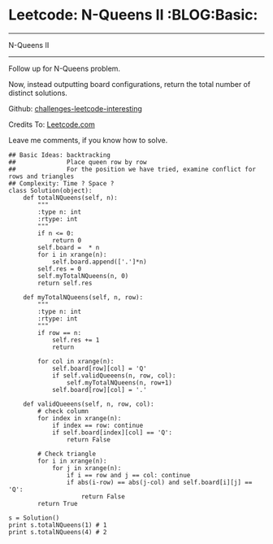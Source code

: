 # Leetcode: N-Queens II     :BLOG:Basic:


---

N-Queens II  

---

Follow up for N-Queens problem.  

Now, instead outputting board configurations, return the total number of distinct solutions.  

Github: [challenges-leetcode-interesting](https://github.com/DennyZhang/challenges-leetcode-interesting/tree/master/n-queens-ii)  

Credits To: [Leetcode.com](https://leetcode.com/problems/n-queens-ii/description/)  

Leave me comments, if you know how to solve.  

    ## Basic Ideas: backtracking
    ##              Place queen row by row
    ##              For the position we have tried, examine conflict for rows and triangles
    ## Complexity: Time ? Space ?
    class Solution(object):
        def totalNQueens(self, n):
            """
            :type n: int
            :rtype: int
            """
            if n <= 0:
                return 0
            self.board =  * n
            for i in xrange(n):
                self.board.append(['.']*n)
            self.res = 0
            self.myTotalNQueens(n, 0)
            return self.res
    
        def myTotalNQueens(self, n, row):
            """
            :type n: int
            :rtype: int
            """
            if row == n:
                self.res += 1
                return
    
            for col in xrange(n):
                self.board[row][col] = 'Q'
                if self.validQueeens(n, row, col):
                    self.myTotalNQueens(n, row+1)
                self.board[row][col] = '.'
    
        def validQueeens(self, n, row, col):
            # check column
            for index in xrange(n):
                if index == row: continue
                if self.board[index][col] == 'Q':
                    return False
    
            # Check triangle
            for i in xrange(n):
                for j in xrange(n):
                    if i == row and j == col: continue
                    if abs(i-row) == abs(j-col) and self.board[i][j] == 'Q':
                        return False
            return True
    
    s = Solution()
    print s.totalNQueens(1) # 1
    print s.totalNQueens(4) # 2